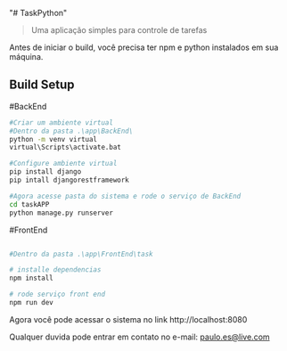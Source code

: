 "# TaskPython" 

> Uma aplicação simples para controle de tarefas

Antes de iniciar o build, você precisa ter npm e python instalados em sua máquina.

## Build Setup

#BackEnd

``` bash
#Criar um ambiente virtual
#Dentro da pasta .\app\BackEnd\
python -m venv virtual
virtual\Scripts\activate.bat

#Configure ambiente virtual
pip install django
pip intall djangorestframework

#Agora acesse pasta do sistema e rode o serviço de BackEnd
cd taskAPP
python manage.py runserver
```

#FrontEnd

``` bash

#Dentro da pasta .\app\FrontEnd\task

# installe dependencias
npm install

# rode serviço front end
npm run dev
```

Agora você pode acessar o sistema no link
http://localhost:8080

Qualquer duvida pode entrar em contato no e-mail: paulo.es@live.com